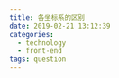 ```yaml
---
title: 各坐标系的区别
date: 2019-02-21 13:12:39
categories:
  - technology
  - front-end
tags: question
---
```

